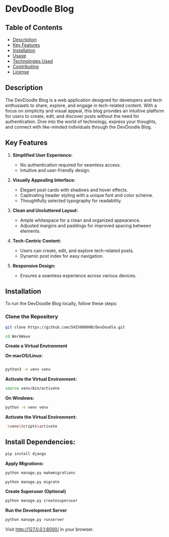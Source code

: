 # DevDoodle Blog

## Table of Contents
- [Description](#description)
- [Key Features](#key-features)
- [Installation](#installation)
- [Usage](#usage)
- [Technologies Used](#technologies-used)
- [Contributing](#contributing)
- [License](#license)

## Description

The DevDoodle Blog is a web application designed for developers and tech enthusiasts to share, explore, and engage in tech-related content. With a focus on simplicity and visual appeal, this blog provides an intuitive platform for users to create, edit, and discover posts without the need for authentication. Dive into the world of technology, express your thoughts, and connect with like-minded individuals through the DevDoodle Blog.

## Key Features

1. **Simplified User Experience:**
   - No authentication required for seamless access.
   - Intuitive and user-friendly design.

2. **Visually Appealing Interface:**
   - Elegant post cards with shadows and hover effects.
   - Captivating header styling with a unique font and color scheme.
   - Thoughtfully selected typography for readability.

3. **Clean and Uncluttered Layout:**
   - Ample whitespace for a clean and organized appearance.
   - Adjusted margins and paddings for improved spacing between elements.

4. **Tech-Centric Content:**
   - Users can create, edit, and explore tech-related posts.
   - Dynamic post index for easy navigation.

5. **Responsive Design:**
   - Ensures a seamless experience across various devices.

## Installation
To run the DevDoodle Blog locally, follow these steps:

###  Clone the Repository

```bash
git clone https://github.com/SHIV000000/DevDoodle.git
```
```bash
cd WorkWave
```
**Create a Virtual Environment**

**On macOS/Linux:**
   ```bash

   python3 -m venv venv
   ```
**Activate the Virtual Environment:**
```bash
source venv/bin/activate
 ```
**On Windows:**
```bash
python -m venv venv
```

**Activate the Virtual Environment:**
```bash
.\venv\Scripts\activate
```

## Install Dependencies:

```bash
pip install django
```
**Apply Migrations:**

```bash
python manage.py makemigrations
```

```bash
python manage.py migrate
```
**Create Superuser (Optional)**

 ```bash
python manage.py createsuperuser
```
**Run the Development Server**

```bash
python manage.py runserver
```

Visit http://127.0.0.1:8000/ in your browser.
